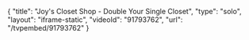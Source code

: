 {
    "title": "Joy's Closet Shop - Double Your Single Closet",
    "type": "solo",
    "layout": "iframe-static",
    "videoId": "91793762",
    "url": "\/tvpembed\/91793762"
}